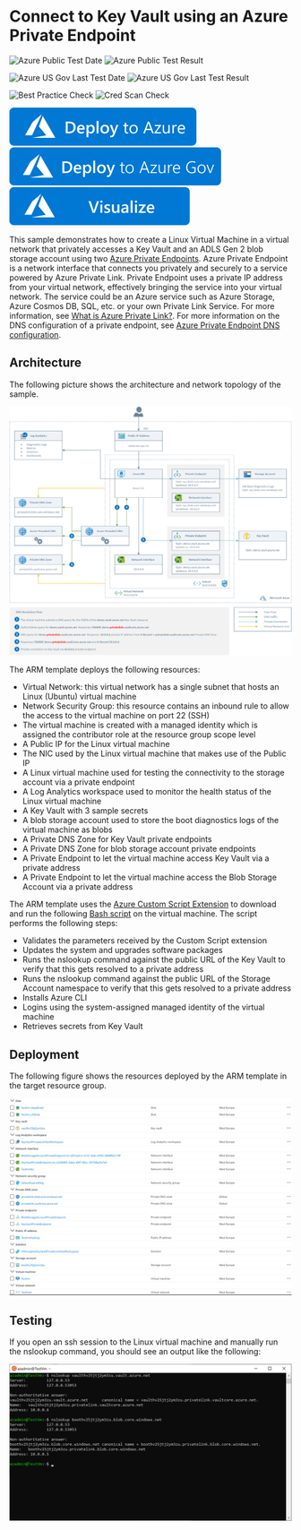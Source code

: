 # Connect to Key Vault using an Azure Private Endpoint #

![Azure Public Test Date](https://azurequickstartsservice.blob.core.windows.net/badges/201-key-vault-private-endpoint/PublicLastTestDate.svg)
![Azure Public Test Result](https://azurequickstartsservice.blob.core.windows.net/badges/201-key-vault-private-endpoint/PublicDeployment.svg)

![Azure US Gov Last Test Date](https://azurequickstartsservice.blob.core.windows.net/badges/201-key-vault-private-endpoint/FairfaxLastTestDate.svg)
![Azure US Gov Last Test Result](https://azurequickstartsservice.blob.core.windows.net/badges/201-key-vault-private-endpoint/FairfaxDeployment.svg)

![Best Practice Check](https://azurequickstartsservice.blob.core.windows.net/badges/201-key-vault-private-endpoint/BestPracticeResult.svg)
![Cred Scan Check](https://azurequickstartsservice.blob.core.windows.net/badges/201-key-vault-private-endpoint/CredScanResult.svg)

[![Deploy To Azure](https://raw.githubusercontent.com/Azure/azure-quickstart-templates/master/1-CONTRIBUTION-GUIDE/images/deploytoazure.svg?sanitize=true)](https://portal.azure.com/#create/Microsoft.Template/uri/https%3A%2F%2Fraw.githubusercontent.com%2FAzure%2Fazure-quickstart-templates%2Fmaster%2F201-key-vault-private-endpoint%2Fazuredeploy.json)
[![Deploy To Azure US Gov](https://raw.githubusercontent.com/Azure/azure-quickstart-templates/master/1-CONTRIBUTION-GUIDE/images/deploytoazuregov.svg?sanitize=true)](https://portal.azure.us/#create/Microsoft.Template/uri/https%3A%2F%2Fraw.githubusercontent.com%2FAzure%2Fazure-quickstart-templates%2Fmaster%2F201-key-vault-private-endpoint%2Fazuredeploy.json)
[![Visualize](https://raw.githubusercontent.com/Azure/azure-quickstart-templates/master/1-CONTRIBUTION-GUIDE/images/visualizebutton.svg?sanitize=true)](http://armviz.io/#/?load=https%3A%2F%2Fraw.githubusercontent.com%2FAzure%2Fazure-quickstart-templates%2Fmaster%2F201-key-vault-private-endpoint%2Fazuredeploy.json)

This sample demonstrates how to create a Linux Virtual Machine in a virtual network that privately accesses a Key Vault and an ADLS Gen 2 blob storage account using two [Azure Private Endpoints](https://docs.microsoft.com/en-us/azure/private-link/private-endpoint-overview). Azure Private Endpoint is a network interface that connects you privately and securely to a service powered by Azure Private Link. Private Endpoint uses a private IP address from your virtual network, effectively bringing the service into your virtual network. The service could be an Azure service such as Azure Storage, Azure Cosmos DB, SQL, etc. or your own Private Link Service. For more information, see [What is Azure Private Link?](https://docs.microsoft.com/en-us/azure/private-link/private-link-overview). For more information on the DNS configuration of a private endpoint, see [Azure Private Endpoint DNS configuration](https://docs.microsoft.com/en-us/azure/private-link/private-endpoint-dns).

## Architecture ##

The following picture shows the architecture and network topology of the sample.

![Architecture](images/architecture.png)

The ARM template deploys the following resources:

- Virtual Network: this virtual network has a single subnet that hosts an Linux (Ubuntu) virtual machine
- Network Security Group: this resource contains an inbound rule to allow the access to the virtual machine on port 22 (SSH)
- The virtual machine is created with a managed identity which is assigned the contributor role at the resource group scope level
- A Public IP for the Linux virtual machine
- The NIC used by the Linux virtual machine that makes use of the Public IP
- A Linux virtual machine used for testing the connectivity to the storage account via a private endpoint
- A Log Analytics workspace used to monitor the health status of the Linux virtual machine
- A Key Vault with 3 sample secrets
- A blob storage account used to store the boot diagnostics logs of the virtual machine as blobs
- A Private DNS Zone for Key Vault private endpoints
- A Private DNS Zone for blob storage account private endpoints
- A Private Endpoint to let the virtual machine access Key Vault via a private address
- A Private Endpoint to let the virtual machine access the Blob Storage Account via a private address

The ARM template uses the [Azure Custom Script Extension](https://docs.microsoft.com/en-us/azure/virtual-machines/extensions/custom-script-linux) to download and run the following [Bash script](scripts/test-key-vault-private-endpoint.sh) on the virtual machine. The script performs the following steps:

- Validates the parameters received by the Custom Script extension
- Updates the system and upgrades software packages
- Runs the nslookup command against the public URL of the Key Vault to verify that this gets resolved to a private address
- Runs the nslookup command against the public URL of the Storage Account namespace to verify that this gets resolved to a private address
- Installs Azure CLI
- Logins using the system-assigned managed identity of the virtual machine
- Retrieves secrets from Key Vault

## Deployment ##

The following figure shows the resources deployed by the ARM template in the target resource group.

![Resource Group](images/resourcegroup.png)

## Testing ##

If you open an ssh session to the Linux virtual machine and manually run the nslookup command, you should see an output like the following:

![Architecture](images/nslookup.png)
